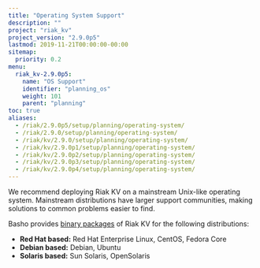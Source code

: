 ```yaml
---
title: "Operating System Support"
description: ""
project: "riak_kv"
project_version: "2.9.0p5"
lastmod: 2019-11-21T00:00:00-00:00
sitemap:
  priority: 0.2
menu:
  riak_kv-2.9.0p5:
    name: "OS Support"
    identifier: "planning_os"
    weight: 101
    parent: "planning"
toc: true
aliases:
  - /riak/2.9.0p5/setup/planning/operating-system/
  - /riak/2.9.0/setup/planning/operating-system/
  - /riak/kv/2.9.0/setup/planning/operating-system/
  - /riak/kv/2.9.0p1/setup/planning/operating-system/
  - /riak/kv/2.9.0p2/setup/planning/operating-system/
  - /riak/kv/2.9.0p3/setup/planning/operating-system/
  - /riak/kv/2.9.0p4/setup/planning/operating-system/
---
```


[downloads]: {{<baseurl>}}riak/kv/2.9.0p5/downloads/

We recommend deploying Riak KV on a mainstream Unix-like operating system.
Mainstream distributions have larger support communities, making
solutions to common problems easier to find.

Basho provides [binary packages][downloads] of Riak KV for the following distributions:

* **Red Hat based:** Red Hat Enterprise Linux, CentOS, Fedora Core
* **Debian based:** Debian, Ubuntu
* **Solaris based:** Sun Solaris, OpenSolaris
